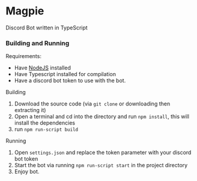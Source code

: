 # Magpie
Discord Bot written in TypeScript

### Building and Running
Requirements:
* Have [NodeJS](https://nodejs.org/en/) installed
* Have Typescript installed for compilation
* Have a discord bot token to use with the bot.

Building
1. Download the source code (via `git clone` or downloading then extracting it)
2. Open a terminal and cd into the directory and run `npm install`, this will install the dependencies
3. run `npm run-script build`

Running
1. Open `settings.json` and replace the token parameter with your discord bot token
2. Start the bot via running `npm run-script start` in the project directory
3. Enjoy bot.